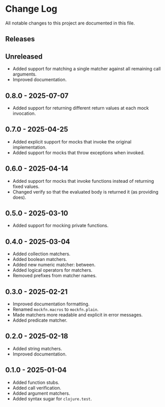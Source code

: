 # Change Log

All notable changes to this project are documented in this file.

## Releases

## Unreleased

- Added support for matching a single matcher against all remaining call
  arguments.
- Improved documentation.

## 0.8.0 - 2025-07-07

- Added support for returning different return values at each mock invocation.

## 0.7.0 - 2025-04-25

- Added explicit support for mocks that invoke the original implementation.
- Added support for mocks that throw exceptions when invoked.

## 0.6.0 - 2025-04-14

- Added support for mocks that invoke functions instead of returning fixed
  values.
- Changed verify so that the evaluated body is returned it (as providing does).

## 0.5.0 - 2025-03-10

- Added support for mocking private functions.

## 0.4.0 - 2025-03-04

- Added collection matchers.
- Added boolean matchers.
- Added new numeric matcher: between.
- Added logical operators for matchers.
- Removed prefixes from matcher names.

## 0.3.0 - 2025-02-21

- Improved documentation formatting.
- Renamed `mockfn.macros` to `mockfn.plain`.
- Made matchers more readable and explicit in error messages.
- Added predicate matcher.

## 0.2.0 - 2025-02-18

- Added string matchers.
- Improved documentation.

## 0.1.0 - 2025-01-04

- Added function stubs.
- Added call verification.
- Added argument matchers.
- Added syntax sugar for `clojure.test`.

